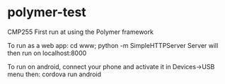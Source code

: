 # polymer-test
CMP255 First run at using the Polymer framework

To run as a web app: cd www; python -m SimpleHTTPServer
Server will then run on localhost:8000

To run on android, connect your phone and activate it in Devices->USB menu
then: cordova run android

